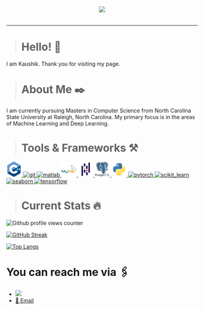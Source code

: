 <div id="heading-gif" align="center">
  <img src="https://media2.giphy.com/media/frSfC5NcmyF7q/200w.gif?cid=6c09b952lsy368fjqnatotk8j6iheo4yxyfet8vrip36vok8&ep=v1_gifs_search&rid=200w.gif&ct=g" width="300">
</div>&nbsp;

---

> # Hello! 👋
I am Kaushik.
Thank you for visiting my page.

> # About Me ✒️
I am currently pursuing Masters in Computer Science from North Carolina State University at Raleigh, North Carolina. My primary focus is in the areas of Machine Learning and Deep Learning.



> # Tools & Frameworks ⚒️
<div id="tools-badges">
<p align="left"> <a href="https://www.w3schools.com/cpp/" target="_blank" rel="noreferrer"> <img src="https://raw.githubusercontent.com/devicons/devicon/master/icons/cplusplus/cplusplus-original.svg" alt="cplusplus" width="40" height="40"/> </a> <a href="https://git-scm.com/" target="_blank" rel="noreferrer"> <img src="https://www.vectorlogo.zone/logos/git-scm/git-scm-icon.svg" alt="git" width="40" height="40"/> </a> <a href="https://www.mathworks.com/" target="_blank" rel="noreferrer"> <img src="https://upload.wikimedia.org/wikipedia/commons/2/21/Matlab_Logo.png" alt="matlab" width="40" height="40"/> </a> <a href="https://www.mysql.com/" target="_blank" rel="noreferrer"> <img src="https://raw.githubusercontent.com/devicons/devicon/master/icons/mysql/mysql-original-wordmark.svg" alt="mysql" width="40" height="40"/> </a> <a href="https://pandas.pydata.org/" target="_blank" rel="noreferrer"> <img src="https://raw.githubusercontent.com/devicons/devicon/2ae2a900d2f041da66e950e4d48052658d850630/icons/pandas/pandas-original.svg" alt="pandas" width="40" height="40"/> </a> <a href="https://www.postgresql.org" target="_blank" rel="noreferrer"> <img src="https://raw.githubusercontent.com/devicons/devicon/master/icons/postgresql/postgresql-original-wordmark.svg" alt="postgresql" width="40" height="40"/> </a> <a href="https://www.python.org" target="_blank" rel="noreferrer"> <img src="https://raw.githubusercontent.com/devicons/devicon/master/icons/python/python-original.svg" alt="python" width="40" height="40"/> </a> <a href="https://pytorch.org/" target="_blank" rel="noreferrer"> <img src="https://www.vectorlogo.zone/logos/pytorch/pytorch-icon.svg" alt="pytorch" width="40" height="40"/> </a> <a href="https://scikit-learn.org/" target="_blank" rel="noreferrer"> <img src="https://upload.wikimedia.org/wikipedia/commons/0/05/Scikit_learn_logo_small.svg" alt="scikit_learn" width="40" height="40"/> </a> <a href="https://seaborn.pydata.org/" target="_blank" rel="noreferrer"> <img src="https://seaborn.pydata.org/_images/logo-mark-lightbg.svg" alt="seaborn" width="40" height="40"/> </a> <a href="https://www.tensorflow.org" target="_blank" rel="noreferrer"> <img src="https://www.vectorlogo.zone/logos/tensorflow/tensorflow-icon.svg" alt="tensorflow" width="40" height="40"/> </a> </p>
</div>
          



> # Current Stats 🔥

<img src="https://komarev.com/ghpvc/?username=psvkaushik&style=flat-square&color=blue" alt="Github profile views counter" />

[![GitHub Streak](http://github-readme-streak-stats.herokuapp.com?user=psvkaushik&theme=dark&background=000000)](https://git.io/streak-stats)

[![Top Langs](https://github-readme-stats.vercel.app/api/top-langs/?username=psvkaushik&layout=compact&theme=vision-friendly-dark)](https://github.com/anuraghazra/github-readme-stats)

# You can reach me via 🖇️
- [![](https://img.shields.io/badge/-Kaushik-blue?style=flat&logo=Linkedin&logoColor=white)](https://www.linkedin.com/in/psvkaushik/)
- [📧 Email](mailto:spillal2@ncsu.edu)


